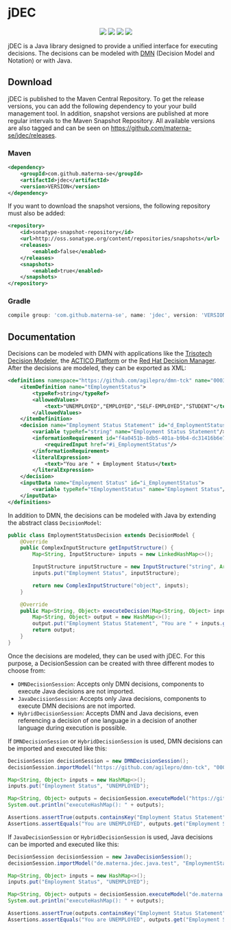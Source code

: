 # jDEC

<p align="center">
  <img src="https://img.shields.io/github/license/materna-se/declab.svg?style=flat-square">
  <img src="https://img.shields.io/circleci/build/github/materna-se/jdec.svg?style=flat-square">
  <img src="https://img.shields.io/maven-central/v/com.github.materna-se/jdec?style=flat-square">
  <img src="https://img.shields.io/nexus/s/com.github.materna-se/jdec?server=https%3A%2F%2Foss.sonatype.org&label=maven-snapshot&style=flat-square">
</p>

jDEC is a Java library designed to provide a unified interface for executing decisions. The decisions can be modeled with [DMN](https://www.omg.org/spec/DMN) (Decision Model and Notation) or with Java.

## Download

jDEC is published to the Maven Central Repository. To get the release versions, you can add the following dependency to your your build management tool. In addition, snapshot versions are published at more regular intervals to the Maven Snapshot Repository. All available versions are also tagged and can be seen on https://github.com/materna-se/jdec/releases.

### Maven
```xml
<dependency>
    <groupId>com.github.materna-se</groupId>
    <artifactId>jdec</artifactId>
    <version>VERSION</version>
</dependency>
```
If you want to download the snapshot versions, the following repository must also be added:
```xml
<repository>
    <id>sonatype-snapshot-repository</id>
    <url>http://oss.sonatype.org/content/repositories/snapshots</url>
    <releases>
        <enabled>false</enabled>
    </releases>
    <snapshots>
        <enabled>true</enabled>
    </snapshots>
</repository>
```

### Gradle
```gradle
compile group: 'com.github.materna-se', name: 'jdec', version: 'VERSION'
```

## Documentation

Decisions can be modeled with DMN with applications like the [Trisotech Decision Modeler](https://www.trisotech.com/digital-modeling-suite), the [ACTICO Platform](https://www.actico.com/platform/dmn-decision-model-notation) or the [Red Hat Decision Manager](https://www.redhat.com/de/technologies/jboss-middleware/decision-manager). After the decisions are modeled, they can be exported as XML:
```xml
<definitions namespace="https://github.com/agilepro/dmn-tck" name="0003-input-data-string-allowed-values" id="_0003-input-data-string-allowed-values" xmlns="http://www.omg.org/spec/DMN/20180521/MODEL/">
    <itemDefinition name="tEmploymentStatus">
        <typeRef>string</typeRef>
        <allowedValues>
            <text>"UNEMPLOYED","EMPLOYED","SELF-EMPLOYED","STUDENT"</text>
        </allowedValues>
    </itemDefinition>
    <decision name="Employment Status Statement" id="d_EmploymentStatusStatement">
        <variable typeRef="string" name="Employment Status Statement"/>
        <informationRequirement id="f4a0451b-8db5-401a-b9b4-dc31416b6e7d">
            <requiredInput href="#i_EmploymentStatus"/>
        </informationRequirement>
        <literalExpression>
            <text>"You are " + Employment Status</text>
        </literalExpression>
    </decision>
    <inputData name="Employment Status" id="i_EmploymentStatus">
        <variable typeRef="tEmploymentStatus" name="Employment Status"/>
    </inputData>
</definitions>
```

In addition to DMN, the decisions can be modeled with Java by extending the abstract class `DecisionModel`: 
```java
public class EmploymentStatusDecision extends DecisionModel {
	@Override
	public ComplexInputStructure getInputStructure() {
		Map<String, InputStructure> inputs = new LinkedHashMap<>();

		InputStructure inputStructure = new InputStructure("string", Arrays.asList("UNEMPLOYED", "EMPLOYED", "SELF-EMPLOYED", "STUDENT"));
		inputs.put("Employment Status", inputStructure);

		return new ComplexInputStructure("object", inputs);
	}

	@Override
	public Map<String, Object> executeDecision(Map<String, Object> inputs) {
		Map<String, Object> output = new HashMap<>();
		output.put("Employment Status Statement", "You are " + inputs.get("Employment Status"));
		return output;
	}
}
```

Once the decisions are modeled, they can be used with jDEC. For this purpose, a DecisionSession can be created with three different modes to choose from:
- `DMNDecisionSession`: Accepts only DMN decisions, components to execute Java decisions are not imported.
- `JavaDecisionSession`: Accepts only Java decisions, components to execute DMN decisions are not imported.
- `HybridDecisionSession`: Accepts DMN and Java decisions, even referencing a decision of one language in a decision of another language during execution is possible.

If `DMNDecisionSession` or `HybridDecisionSession` is used, DMN decisions can be imported and executed like this:
```java
DecisionSession decisionSession = new DMNDecisionSession();
decisionSession.importModel("https://github.com/agilepro/dmn-tck", "0003-input-data-string-allowed-values", /* Decision Source */);

Map<String, Object> inputs = new HashMap<>();
inputs.put("Employment Status", "UNEMPLOYED");

Map<String, Object> outputs = decisionSession.executeModel("https://github.com/agilepro/dmn-tck", "0003-input-data-string-allowed-values", inputs);
System.out.println("executeHashMap(): " + outputs);

Assertions.assertTrue(outputs.containsKey("Employment Status Statement"));
Assertions.assertEquals("You are UNEMPLOYED", outputs.get("Employment Status Statement"));
```

If `JavaDecisionSession` or `HybridDecisionSession` is used, Java decisions can be imported and executed like this:
```java
DecisionSession decisionSession = new JavaDecisionSession();
decisionSession.importModel("de.materna.jdec.java.test", "EmploymentStatusDecision", /* Decision Source */);

Map<String, Object> inputs = new HashMap<>();
inputs.put("Employment Status", "UNEMPLOYED");

Map<String, Object> outputs = decisionSession.executeModel("de.materna.jdec.java.test", "EmploymentStatusDecision", inputs);
System.out.println("executeHashMap(): " + outputs);

Assertions.assertTrue(outputs.containsKey("Employment Status Statement"));
Assertions.assertEquals("You are UNEMPLOYED", outputs.get("Employment Status Statement"));
```